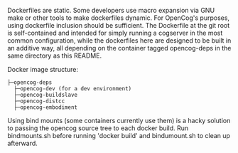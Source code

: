 Dockerfiles are static. Some developers use macro expansion via GNU make 
or other tools to make dockerfiles dynamic. For OpenCog's purposes, using
dockerfile inclusion should be sufficient. The Dockerfile at the git root
is self-contained and intended for simply running a cogserver in the most
common configuration, while the dockerfiles here are designed to be built 
in an additive way, all depending on the container tagged opencog-deps in
the same directory as this README.

Docker image structure:

    ├─opencog-deps
      ├─opencog-dev (for a dev environment)
      ├─opencog-buildslave
      ├─opencog-distcc
      ├─opencog-embodiment

Using bind mounts (some containers currently use them) is a hacky solution
to passing the opencog source tree to each docker build. Run bindmounts.sh
before running 'docker build' and bindumount.sh to clean up afterward.
